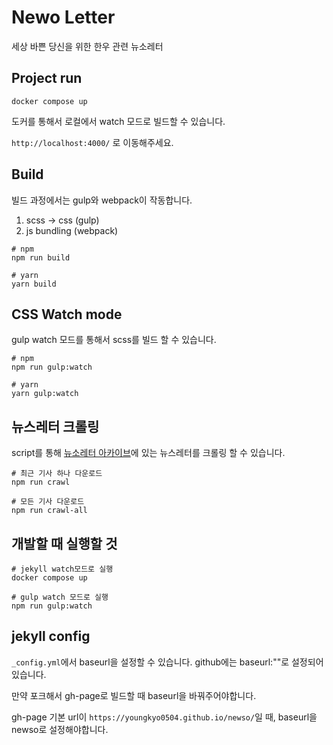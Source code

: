 # Newo Letter

세상 바쁜 당신을 위한 한우 관련 뉴소레터

## Project run

```shell
docker compose up
```

도커를 통해서 로컬에서 watch 모드로 빌드할 수 있습니다.

`http://localhost:4000/` 로 이동해주세요.

## Build

빌드 과정에서는 gulp와 webpack이 작동합니다.

1. scss -> css (gulp)
2. js bundling (webpack)

```shell
# npm
npm run build

# yarn
yarn build
```

## CSS Watch mode

gulp watch 모드를 통해서 scss를 빌드 할 수 있습니다.

```shell
# npm
npm run gulp:watch

# yarn
yarn gulp:watch
```

## 뉴스레터 크롤링

script를 통해 [뉴소레터 아카이브](https://page.stibee.com/archives/137513)에 있는 뉴스레터를 크롤링 할 수 있습니다.

```
# 최근 기사 하나 다운로드
npm run crawl

# 모든 기사 다운로드
npm run crawl-all
```

## 개발할 때 실행할 것

```shell
# jekyll watch모드로 실행
docker compose up

# gulp watch 모드로 실행
npm run gulp:watch
```

## jekyll config

`_config.yml`에서 baseurl을 설정할 수 있습니다. github에는 baseurl:""로 설정되어있습니다.

만약 포크해서 gh-page로 빌드할 때 baseurl을 바꿔주어야합니다.

gh-page 기본 url이 `https://youngkyo0504.github.io/newso/`일 때, baseurl을 newso로 설정해야합니다.
